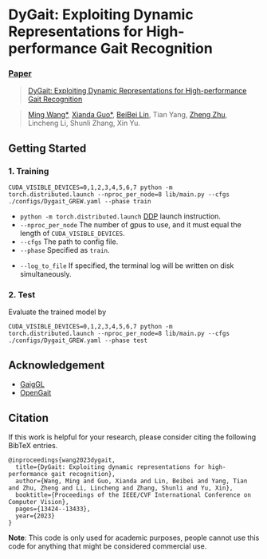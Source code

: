 # DyGait: Exploiting Dynamic Representations for High-performance Gait Recognition

### [Paper](https://arxiv.org/abs/2303.14953)

> [DyGait: Exploiting Dynamic Representations for High-performance Gait Recognition](https://arxiv.org/abs/2303.14953)

> [Ming Wang*](https://scholar.google.com.hk/citations?user=1_2HBuIAAAAJ&hl=zh-CN), [Xianda Guo*](https://scholar.google.com/citations?user=jPvOqgYAAAAJ), [BeiBei Lin](https://scholar.google.com.hk/citations?user=KyvHam4AAAAJ&hl=zh-CN), Tian Yang, [Zheng Zhu](https://scholar.google.com.hk/citations?user=NmwjI0AAAAAJ&hl=zh-CN), Lincheng Li, Shunli Zhang, Xin Yu.


## Getting Started


### 1. Training
```
CUDA_VISIBLE_DEVICES=0,1,2,3,4,5,6,7 python -m torch.distributed.launch --nproc_per_node=8 lib/main.py --cfgs ./configs/Dygait_GREW.yaml --phase train
```
- `python -m torch.distributed.launch` [DDP](https://pytorch.org/tutorials/intermediate/ddp_tutorial.html) launch instruction.
- `--nproc_per_node` The number of gpus to use, and it must equal the length of `CUDA_VISIBLE_DEVICES`.
- `--cfgs` The path to config file.
- `--phase` Specified as `train`.
<!-- - `--iter` You can specify a number of iterations or use `restore_hint` in the config file and resume training from there. -->
- `--log_to_file` If specified, the terminal log will be written on disk simultaneously. 


### 2. Test
Evaluate the trained model by
```
CUDA_VISIBLE_DEVICES=0,1,2,3,4,5,6,7 python -m torch.distributed.launch --nproc_per_node=8 lib/main.py --cfgs ./configs/Dygait_GREW.yaml --phase test
```


## Acknowledgement
- [GaigGL](https://github.com/bb12346/GaitGL)
- [OpenGait](https://github.com/ShiqiYu/OpenGait)


## Citation
If this work is helpful for your research, please consider citing the following BibTeX entries.
```
@inproceedings{wang2023dygait,
  title={DyGait: Exploiting dynamic representations for high-performance gait recognition},
  author={Wang, Ming and Guo, Xianda and Lin, Beibei and Yang, Tian and Zhu, Zheng and Li, Lincheng and Zhang, Shunli and Yu, Xin},
  booktitle={Proceedings of the IEEE/CVF International Conference on Computer Vision},
  pages={13424--13433},
  year={2023}
}
```
**Note**: This code is only used for academic purposes, people cannot use this code for anything that might be considered commercial use.
